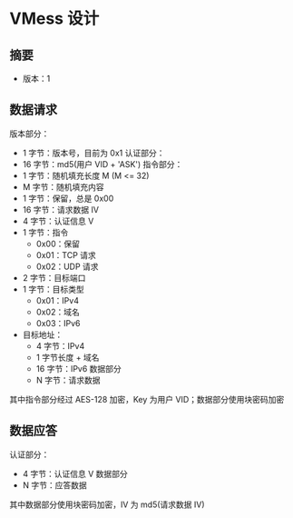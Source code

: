 # VMess 设计
## 摘要
* 版本：1

## 数据请求
版本部分：
* 1 字节：版本号，目前为 0x1
认证部分：
* 16 字节：md5(用户 VID + 'ASK')
指令部分：
* 1 字节：随机填充长度 M (M <= 32)
* M 字节：随机填充内容
* 1 字节：保留，总是 0x00
* 16 字节：请求数据 IV
* 4 字节：认证信息 V
* 1 字节：指令
  * 0x00：保留
  * 0x01：TCP 请求
  * 0x02：UDP 请求
* 2 字节：目标端口
* 1 字节：目标类型
  * 0x01：IPv4
  * 0x02：域名
  * 0x03：IPv6
* 目标地址：
  * 4 字节：IPv4
  * 1 字节长度 + 域名
  * 16 字节：IPv6
数据部分
  * N 字节：请求数据

其中指令部分经过 AES-128 加密，Key 为用户 VID；数据部分使用块密码加密

## 数据应答
认证部分：
* 4 字节：认证信息 V
数据部分
* N 字节：应答数据

其中数据部分使用块密码加密，IV 为 md5(请求数据 IV)